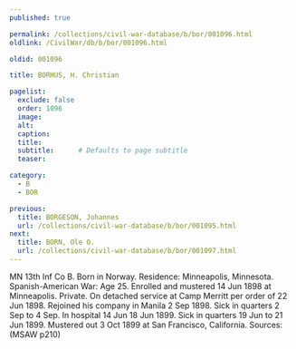 ```yaml
---
published: true

permalink: /collections/civil-war-database/b/bor/001096.html
oldlink: /CivilWar/db/b/bor/001096.html

oldid: 001096

title: BORHUS, H. Christian

pagelist:
  exclude: false
  order: 1096
  image: 
  alt:
  caption:
  title:
  subtitle:      # Defaults to page subtitle
  teaser:

category: 
  - B 
  - BOR

previous:
  title: BORGESON, Johannes
  url: /collections/civil-war-database/b/bor/001095.html  
next:
  title: BORN, Ole O.
  url: /collections/civil-war-database/b/bor/001097.html   
---
```

MN 13th Inf Co B. Born in Norway. Residence: Minneapolis, Minnesota. Spanish-American War: Age 25. Enrolled and mustered 14 Jun 1898 at Minneapolis. Private. On detached service at Camp Merritt per order of 22 Jun 1898. Rejoined his company in Manila 2 Sep 1898. Sick in quarters 2 Sep to 4 Sep. In hospital 14 Jun 18 Jun 1899. Sick in quarters 19 Jun to 21 Jun 1899. Mustered out 3 Oct 1899 at San Francisco, California. Sources: (MSAW p210)